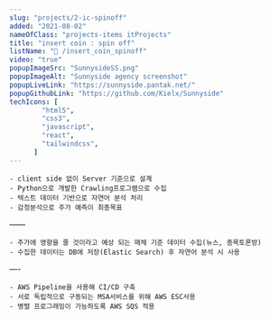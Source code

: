```yaml
---
slug: "projects/2-ic-spinoff"
added: "2021-08-02"
nameOfClass: "projects-items itProjects"
title: "insert coin : spin off"
listName: "📱 /insert_coin_spinoff"
video: "true"
popupImageSrc: "SunnysideSS.png"
popupImageAlt: "Sunnyside agency screenshot"
popupLiveLink: "https://sunnyside.pantak.net/"
popupGithubLink: "https://github.com/Kielx/Sunnyside"
techIcons: [
        "html5",
        "css3",
        "javascript",
        "react",
        "tailwindcss",
      ]
---
```


    - client side 없이 Server 기준으로 설계
    - Python으로 개발한 Crawling프로그램으로 수집 
    - 텍스트 데이터 기반으로 자연어 분석 처리
    - 감정분석으로 주가 예측이 최종목표
——
 

    - 주가에 영향을 줄 것이라고 예상 되는 매체 기준 데이터 수집(뉴스, 종목토론방)
    - 수집한 데이터는 DB에 저장(Elastic Search) 후 자연어 분석 시 사용
—-

    - AWS Pipeline을 사용해 CI/CD 구축 
    - 서로 독립적으로 구동되는 MSA서비스를 위해 AWS ESC사용 
    - 병렬 프로그래밍이 가능하도록 AWS SQS 적용 
    
